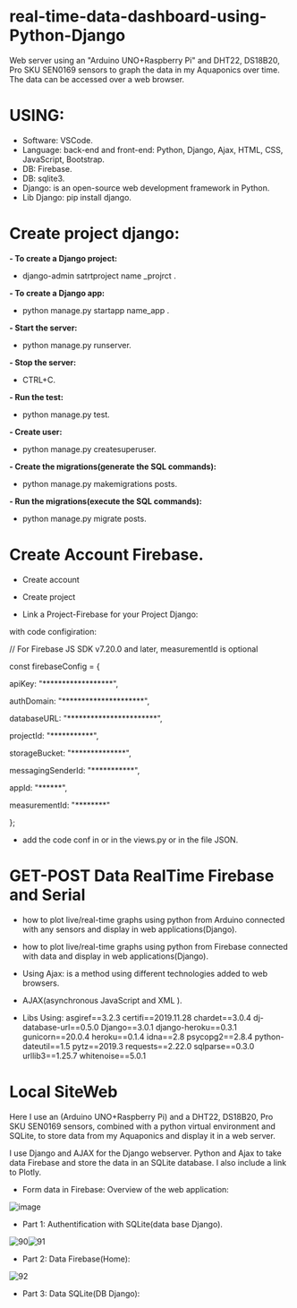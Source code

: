 # real-time-data-dashboard-using-Python-Django
Web server using an "Arduino UNO+Raspberry Pi" and DHT22, DS18B20, Pro SKU SEN0169 sensors to graph the data in my Aquaponics over time. The data can be accessed over a web browser.
# USING:
- Software: VSCode.
- Language: back-end and front-end: Python, Django, Ajax, HTML, CSS, JavaScript, Bootstrap.
- DB: Firebase.
- DB: sqlite3.
- Django: is an open-source web development framework in Python.
- Lib Django: pip install django.
# Create project django:

**- To create a Django project:**

- django-admin satrtproject name _projrct .

**- To create a Django app:**

- python manage.py startapp name_app .

**- Start the server:**

- python manage.py runserver.

**- Stop the server:**

- CTRL+C.

**- Run the test:**

- python manage.py test.

**- Create user:**

- python manage.py createsuperuser.

**- Create the migrations(generate the SQL commands):**

- python manage.py makemigrations posts.

**- Run the migrations(execute the SQL commands):**

- python manage.py migrate posts.

# Create Account Firebase.

- Create account 

- Create project

- Link  a Project-Firebase for your Project Django:

with code configiration:

// For Firebase JS SDK v7.20.0 and later, measurementId is optional

const firebaseConfig = {

  apiKey: "******************",
  
  authDomain: "*********************",
  
  databaseURL: "***********************",
  
  projectId: "***********",
  
  storageBucket: "**************",
  
  messagingSenderId: "***********",
  
  appId: "******",
  
  measurementId: "********"
  
};

- add the code conf in <scripts></scripts> or in the views.py or in the file JSON.

# GET-POST Data RealTime Firebase and Serial

- how to plot live/real-time graphs using python from Arduino connected with any sensors and display in web applications(Django).

- how to plot live/real-time graphs using python from Firebase connected with data and display in web applications(Django).

- Using Ajax: is a method using different technologies added to web browsers.

- AJAX(asynchronous JavaScript and XML ).

- Libs Using:
asgiref==3.2.3
certifi==2019.11.28
chardet==3.0.4
dj-database-url==0.5.0
Django==3.0.1
django-heroku==0.3.1
gunicorn==20.0.4
heroku==0.1.4
idna==2.8
psycopg2==2.8.4
python-dateutil==1.5
pytz==2019.3
requests==2.22.0
sqlparse==0.3.0
urllib3==1.25.7
whitenoise==5.0.1

# Local SiteWeb

Here I use an (Arduino UNO+Raspberry Pi) and a DHT22, DS18B20, Pro SKU SEN0169 sensors, combined with a python virtual environment and SQLite, to store data from my Aquaponics and display it in a web server.

I use Django and AJAX for the Django webserver. 
Python and Ajax to take data Firebase and store the data in an SQLite database. I also include a link to Plotly.

* Form data in Firebase: Overview of the web application:

![image](https://user-images.githubusercontent.com/60444937/126646168-47730218-a06a-40ef-be8b-dadd420305e8.png)

* Part 1: Authentification with SQLite(data base Django). 

![90](https://user-images.githubusercontent.com/60444937/126646643-703fe89e-12b1-4cd4-acb7-666d6b1fb06a.PNG)![91](https://user-images.githubusercontent.com/60444937/126646628-2ce52d36-41cd-4e55-aa1f-b4a17d8a417c.PNG)

* Part 2: Data Firebase(Home):

![92](https://user-images.githubusercontent.com/60444937/126647540-1fc1e97d-e90b-4931-9bbd-ff7c6854e1d2.PNG)

* Part 3: Data SQLite(DB Django):



